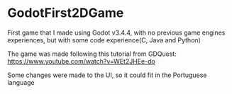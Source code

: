 # GodotFirst2DGame

First game that I made using Godot v3.4.4, with no previous game engines experiences, but with some code experience(C, Java and Python)

The game was made following this tutorial from GDQuest: https://www.youtube.com/watch?v=WEt2JHEe-do

Some changes were made to the UI, so it could fit in the Portuguese language
